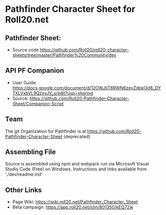 # Pathfinder Character Sheet for Roll20.net

## Pathfinder Sheet:
+ Source code https://github.com/Roll20/roll20-character-sheets/tree/master/Pathfinder%20Community/dev

## API PF Companion
+ User Guide: https://docs.google.com/document/d/12OWJIiT8RWN6zeyZdpkl3d8_DY7XLVxbVL9QzxyJV_s/edit?usp=sharing
+ Source: https://github.com/Roll20-Pathfinder-Character-Sheet/Companion-Script

## Team
The git Organization for Pathfinder is at https://github.com/Roll20-Pathfinder-Character-Sheet (deprecated)

## Assembling File
Source is assembled using npm and webpack run via Microsoft Visual Studio Code (Free) on Windows. Instructions and links available from './dev/readme.md'

## Other Links
+ Page Wiki: https://wiki.roll20.net/Pathfinder_Character_Sheet
+ Beta campaign: https://app.roll20.net/join/801350/kEQ72w
